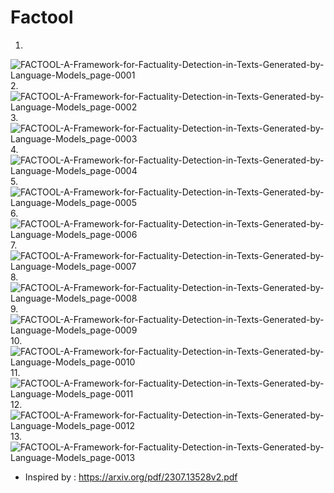 # Factool




1.
![FACTOOL-A-Framework-for-Factuality-Detection-in-Texts-Generated-by-Language-Models_page-0001](https://github.com/Rakib-data-scientist/Factool/assets/137823730/a72fcb0a-85fe-418f-bae7-6171a4ece53b)
2.
![FACTOOL-A-Framework-for-Factuality-Detection-in-Texts-Generated-by-Language-Models_page-0002](https://github.com/Rakib-data-scientist/Factool/assets/137823730/23a842f2-d735-422d-953c-be6896d4f53a)
3.
![FACTOOL-A-Framework-for-Factuality-Detection-in-Texts-Generated-by-Language-Models_page-0003](https://github.com/Rakib-data-scientist/Factool/assets/137823730/64d9de37-7e34-4d1b-898a-0f65667e177c)
4.
![FACTOOL-A-Framework-for-Factuality-Detection-in-Texts-Generated-by-Language-Models_page-0004](https://github.com/Rakib-data-scientist/Factool/assets/137823730/7ef1277f-b796-432e-9e9b-b70d70620171)
5.
![FACTOOL-A-Framework-for-Factuality-Detection-in-Texts-Generated-by-Language-Models_page-0005](https://github.com/Rakib-data-scientist/Factool/assets/137823730/8e89dce5-6503-4416-a5fb-31cbc85bac6c)
6.
![FACTOOL-A-Framework-for-Factuality-Detection-in-Texts-Generated-by-Language-Models_page-0006](https://github.com/Rakib-data-scientist/Factool/assets/137823730/9aab9dce-72bd-4741-8ab1-b7b2ce659eb4)
7.
![FACTOOL-A-Framework-for-Factuality-Detection-in-Texts-Generated-by-Language-Models_page-0007](https://github.com/Rakib-data-scientist/Factool/assets/137823730/df59cc3c-e11a-4220-808f-2b4479f48721)
8.
![FACTOOL-A-Framework-for-Factuality-Detection-in-Texts-Generated-by-Language-Models_page-0008](https://github.com/Rakib-data-scientist/Factool/assets/137823730/3da60b66-29db-4fa1-bfd3-6dc8bbbdbafe)
9.
![FACTOOL-A-Framework-for-Factuality-Detection-in-Texts-Generated-by-Language-Models_page-0009](https://github.com/Rakib-data-scientist/Factool/assets/137823730/437f9519-538c-4e76-a86a-1b3aa7c65ebc)
10.
![FACTOOL-A-Framework-for-Factuality-Detection-in-Texts-Generated-by-Language-Models_page-0010](https://github.com/Rakib-data-scientist/Factool/assets/137823730/221a6946-0b2a-46f4-98c5-c6a6dc6c7b54)
11.
![FACTOOL-A-Framework-for-Factuality-Detection-in-Texts-Generated-by-Language-Models_page-0011](https://github.com/Rakib-data-scientist/Factool/assets/137823730/9e6a8c54-da5c-4086-a047-9290c8a72e99)
12.
![FACTOOL-A-Framework-for-Factuality-Detection-in-Texts-Generated-by-Language-Models_page-0012](https://github.com/Rakib-data-scientist/Factool/assets/137823730/74275dc9-9cf5-4d0e-befb-5bb0bc098550)
13.
![FACTOOL-A-Framework-for-Factuality-Detection-in-Texts-Generated-by-Language-Models_page-0013](https://github.com/Rakib-data-scientist/Factool/assets/137823730/2a8b2b3b-fb74-4048-9a48-357401f7cd17)


* Inspired by : https://arxiv.org/pdf/2307.13528v2.pdf
